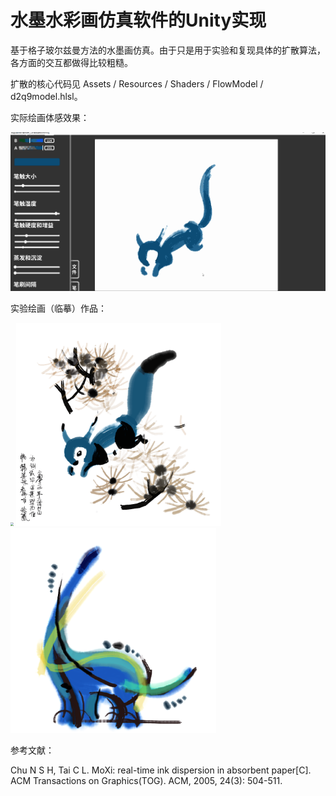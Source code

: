 # 水墨水彩画仿真软件的Unity实现

基于格子玻尔兹曼方法的水墨画仿真。由于只是用于实验和复现具体的扩散算法，各方面的交互都做得比较粗糙。

扩散的核心代码见 Assets / Resources / Shaders / FlowModel / d2q9model.hlsl。



实际绘画体感效果：

![](Imgs/松鼠.gif)

实验绘画（临摹）作品：

<img src="Imgs/马.png" style="zoom: 33%;" />

<img src="Imgs/松鼠.png" style="zoom:33%;" />

<img src="Imgs/马门溪龙.png" style="zoom:34.8%;" />



参考文献：

Chu N S H, Tai C L. MoXi: real-time ink dispersion in absorbent paper[C]. ACM Transactions on 
Graphics(TOG). ACM, 2005, 24(3): 504-511.